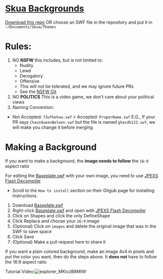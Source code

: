 # [Skua Backgrounds](https://github.com/auqw/SkuaBackgrounds)

[Download this repo](https://github.com/auqw/SkuaBackgrounds/archive/refs/heads/main.zip) OR choose an SWF file in the repository and put it in `~/Documents/Skua/Themes`
# Rules:
1. NO **NSFW** this includes, but is not limited to:
   - Nudity
   - Lewd
   - Derogatory
   - Offensive
   - This will not be tolerated, and we may ignore future PRs
   - See the [NSFW Git](https://github.com/auqw/SkuaBackground-NSFW)
3. NO **POLITICS** This is a video game, we don't care about your political views
4. Naming Convention: 
 - Not Accepted: `73ufhehxw.swf` > Accepted: `ProperName.swf` E.G., If your PR says `ChaosQueenBeleen.swf` but the file is named `ghasdh123.swf`, we will make you change it before merging

# Making a Background
If you want to make a background, the **image needs to follow** the `16:9` aspect ratio

For editing the [Baseplate.swf](./BASEPLATE.swf) with your own image, you need to use [JPEXS Flash Decompiler](https://github.com/jindrapetrik/jpexs-decompiler)
 - Scroll to the `How to install` section on their Gitgub page for installing instructions.
1. Download [Baseplate.swf](./BASEPLATE.swf)
2. Right-click [Baseplate.swf](./BASEPLATE.swf) and open with [JPEXS Flash Decompiler](https://github.com/jindrapetrik/jpexs-decompiler)
3. Click on Shapes and click the only DefineShape
4. Click Replace and choose your `16:9` image
5. (Optional) Click on `images` and delete the original image that was in the SWF to save space
6. Click Save
7. (Optional) Make a pull request here to share it

If you want a plain colored background, make an image 4x4 in pixels and put the color you want, then do the steps above. It **does not** have to follow the 16:9 aspect ratio


Tutorial Video:![explorer_MKiczB8MIW](https://i.imgur.com/Bc7HnGe.gif)
